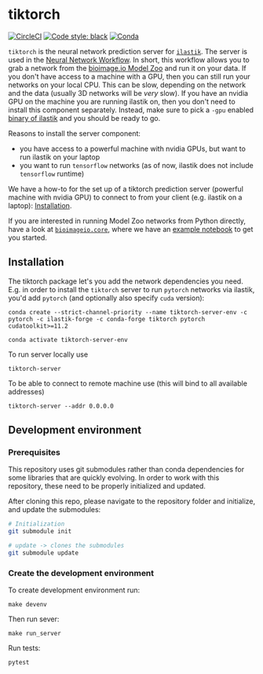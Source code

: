 # tiktorch
[![CircleCI](https://circleci.com/gh/ilastik/tiktorch.svg?style=shield)](https://circleci.com/gh/ilastik/tiktorch)
[![Code style: black](https://img.shields.io/badge/code%20style-black-000000.svg)](https://github.com/psf/black)
[![Conda](https://anaconda.org/ilastik-forge/tiktorch/badges/version.svg)](https://anaconda.org/ilastik-forge/tiktorch)

`tiktorch` is the neural network prediction server for [`ilastik`](https://ilastik.org).
The server is used in the [Neural Network Workflow](https://www.ilastik.org/documentation/nn/nn).
In short, this workflow allows you to grab a network from the [bioimage.io Model Zoo](https://bioimage.io/#/?partner=ilastik) and run it on your data.
If you don't have access to a machine with a GPU, then you can still run your networks on your local CPU.
This can be slow, depending on the network and the data (usually 3D networks will be _very_ slow).
If you have an nvidia GPU on the machine you are running ilastik on, then you don't need to install this component separately.
Instead, make sure to pick a `-gpu` enabled [binary of ilastik](https://www.ilastik.org/download.html#beta) and you should be ready to go.

Reasons to install the server component:
 * you have access to a powerful machine with nvidia GPUs, but want to run ilastik on your laptop
 * you want to run `tensorflow` networks (as of now, ilastik does not include `tensorflow` runtime)

We have a how-to for the set up of a tiktorch prediction server (powerful machine with nvidia GPU) to connect to from your client (e.g. ilastik on a laptop): [Installation](#installation).

If you are interested in running Model Zoo networks from Python directly, have a look at [`bioimageio.core`](https://github.com/bioimage-io/core-bioimage-io-python), where we have an [example notebook](https://github.com/bioimage-io/core-bioimage-io-python/blob/main/example/bioimageio-core-usage.ipynb) to get you started.


## Installation

The tiktorch package let's you add the network dependencies you need.
E.g. in order to install the `tiktorch` server to run `pytorch` networks via
ilastik, you'd add `pytorch` (and optionally also specify `cuda` version):

```
conda create --strict-channel-priority --name tiktorch-server-env -c pytorch -c ilastik-forge -c conda-forge tiktorch pytorch cudatoolkit>=11.2

conda activate tiktorch-server-env
```
To run server locally use
```
tiktorch-server
```
To be able to connect to remote machine use (this will bind to all available addresses)
```
tiktorch-server --addr 0.0.0.0
```

## Development environment

### Prerequisites

This repository uses git submodules rather than conda dependencies for some libraries that are quickly evolving.
In order to work with this repository, these need to be properly initialized and updated.

After cloning this repo, please navigate to the repository folder and initialize, and update the submodules:

```bash
# Initialization
git submodule init

# update -> clones the submodules
git submodule update

```

### Create the development environment

To create development environment run:

```
make devenv
```
Then run sever:

```
make run_server
```

Run tests:
```
pytest
```
